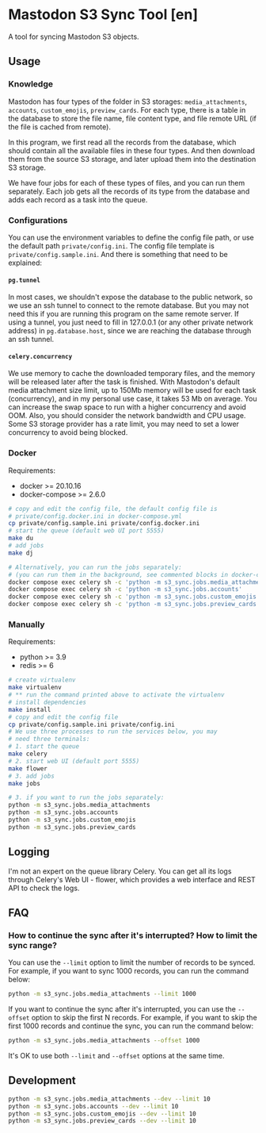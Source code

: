 # Mastodon S3 Sync Tool [en]

A tool for syncing Mastodon S3 objects.

## Usage

### Knowledge

Mastodon has four types of the folder in S3 storages: `media_attachments`, `accounts`, `custom_emojis`, `preview_cards`. For each type, there is a table in the database to store the file name, file content type, and file remote URL (if the file is cached from remote).

In this program, we first read all the records from the database, which should contain all the available files in these four types. And then download them from the source S3 storage, and later upload them into the destination S3 storage.

We have four jobs for each of these types of files, and you can run them separately. Each job gets all the records of its type from the database and adds each record as a task into the queue.

### Configurations

You can use the environment variables to define the config file path, or use the default path `private/config.ini`. The config file template is `private/config.sample.ini`. And there is something that need to be explained:

#### `pg.tunnel`

In most cases, we shouldn't expose the database to the public network, so we use an ssh tunnel to connect to the remote database. But you may not need this if you are running this program on the same remote server. If using a tunnel, you just need to fill in 127.0.0.1 (or any other private network address) in `pg.database.host`, since we are reaching the database through an ssh tunnel.

#### `celery.concurrency`

We use memory to cache the downloaded temporary files, and the memory will be released later after the task is finished. With Mastodon's default media attachment size limit, up to 150Mb memory will be used for each task (concurrency), and in my personal use case, it takes 53 Mb on average. You can increase the swap space to run with a higher concurrency and avoid OOM. Also, you should consider the network bandwidth and CPU usage. Some S3 storage provider has a rate limit, you may need to set a lower concurrency to avoid being blocked.

### Docker

Requirements:

- docker >= 20.10.16
- docker-compose >= 2.6.0

```bash
# copy and edit the config file, the default config file is
# private/config.docker.ini in docker-compose.yml
cp private/config.sample.ini private/config.docker.ini
# start the queue (default web UI port 5555)
make du
# add jobs
make dj

# Alternatively, you can run the jobs separately:
# (you can run them in the background, see commented blocks in docker-compose.yml)
docker compose exec celery sh -c 'python -m s3_sync.jobs.media_attachments'
docker compose exec celery sh -c 'python -m s3_sync.jobs.accounts'
docker compose exec celery sh -c 'python -m s3_sync.jobs.custom_emojis'
docker compose exec celery sh -c 'python -m s3_sync.jobs.preview_cards'
```

### Manually

Requirements:

- python >= 3.9
- redis >= 6

```bash
# create virtualenv
make virtualenv
# ** run the command printed above to activate the virtualenv
# install dependencies
make install
# copy and edit the config file
cp private/config.sample.ini private/config.ini
# We use three processes to run the services below, you may 
# need three terminals:
# 1. start the queue
make celery
# 2. start web UI (default port 5555)
make flower
# 3. add jobs
make jobs

# 3. if you want to run the jobs separately:
python -m s3_sync.jobs.media_attachments
python -m s3_sync.jobs.accounts
python -m s3_sync.jobs.custom_emojis
python -m s3_sync.jobs.preview_cards
```

## Logging

I'm not an expert on the queue library Celery. You can get all its logs through Celery's Web UI - flower, which provides a web interface and REST API to check the logs.

## FAQ

### How to continue the sync after it's interrupted? How to limit the sync range?

You can use the `--limit` option to limit the number of records to be synced. For example, if you want to sync 1000 records, you can run the command below:

```bash
python -m s3_sync.jobs.media_attachments --limit 1000
```

If you want to continue the sync after it's interrupted, you can use the `--offset` option to skip the first N records. For example, if you want to skip the first 1000 records and continue the sync, you can run the command below:

```bash
python -m s3_sync.jobs.media_attachments --offset 1000
```

It's OK to use both `--limit` and `--offset` options at the same time.

## Development

```bash
python -m s3_sync.jobs.media_attachments --dev --limit 10
python -m s3_sync.jobs.accounts --dev --limit 10
python -m s3_sync.jobs.custom_emojis --dev --limit 10
python -m s3_sync.jobs.preview_cards --dev --limit 10
```

